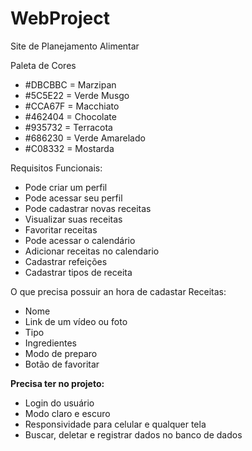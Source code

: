 # WebProject

Site de Planejamento Alimentar

Paleta de Cores
- #DBCBBC = Marzipan
- #5C5E22 = Verde Musgo
- #CCA67F = Macchiato
- #462404 = Chocolate
- #935732 = Terracota
- #686230 = Verde Amarelado
- #C08332 = Mostarda

Requisitos Funcionais:
- Pode criar um perfil
- Pode acessar seu perfil
- Pode cadastrar novas receitas
- Visualizar suas receitas
- Favoritar receitas 
- Pode acessar o calendário 
- Adicionar receitas no calendario
- Cadastrar refeições
- Cadastrar tipos de receita

O que precisa possuir an hora de cadastar Receitas:
- Nome
- Link de um vídeo ou foto
- Tipo
- Ingredientes
- Modo de preparo
- Botão de favoritar

**Precisa ter no projeto:**
- Login do usuário
- Modo claro e escuro
- Responsividade para celular e qualquer tela
- Buscar, deletar e registrar dados no banco de dados
